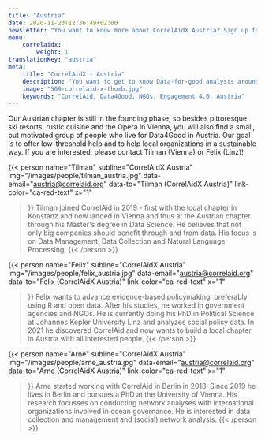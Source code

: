 ```yaml
---
title: "Austria"
date: 2020-11-23T12:36:49+02:00
newsletter: "You want to know more about CorrelAidX Austria? Sign up for our Newsletter!"
menu: 
    correlaidx:
        weight: 1
translationKey: "austria"
meta:
    title: "CorrelAidX - Austria"
    description: "You want to get to know Data-for-good analysts around you and use data for social good? In this case, you are interested in CorrelAidX!"
    image: "509-correlaid-x-thumb.jpg"
    keywords: "CorrelAid, Data4Good, NGOs, Engagement 4.0, Austria"
---
```



Our Austrian chapter is still in the founding phase, so besides pittoresque ski resorts, rustic cuisine and the Opera in Vienna, you will also find a small, but motivated group of people who live for Data4Good in Austria.
Our goal is to offer low-threshold help and to help local organizations in a sustainable way.
If you are interested, please contact Tilman (Vienna) or Felix (Linz)!


{{< person 
    name="Tilman"
    subline="CorrelAidX Austria"
    img="/images/people/tilman_austria.jpg"
    data-email="austria@correlaid.org"
    data-to="Tilman (CorrelAidX Austria)"
    link-color="ca-red-text"
    x="1"
>}}
Tilman joined CorrelAid in 2019 - first with the local chapter in Konstanz and now landed in Vienna and thus at the Austrian chapter through his Master's degree in Data Science. He believes that not only big companies should benefit through and from data.
His focus is on Data Management, Data Collection and Natural Language Processing.
{{< /person >}}


{{< person 
    name="Felix"
    subline="CorrelAidX Austria"
    img="/images/people/felix_austria.jpg"
    data-email="austria@correlaid.org"
    data-to="Felix (CorrelAidX Austria)"
    link-color="ca-red-text"
    x="1"
>}}
Felix wants to advance evidence-based policymaking, preferably using R and open data. After his studies, he worked in government agencies and NGOs. He is currently doing his PhD in Political Science at Johannes Kepler University Linz and analyzes social policy data. In 2021 he discovered CorrelAid and now wants to build a local chapter in Austria with all interested people.
{{< /person >}}

{{< person 
    name="Arne"
    subline="CorrelAidX Austria"
    img="/images/people/arne_austria.jpg"
    data-email="austria@correlaid.org"
    data-to="Arne (CorrelAidX Austria)"
    link-color="ca-red-text"
    x="1"
>}}
Arne started working with CorrelAid in Berlin in 2018. Since 2019 he lives in Berlin and pursues a PhD at the University of Vienna. His research focusses on conducting network analyses with international organizations involved in ocean governance. He is interested in data collection and management and (social) network analysis. 
{{< /person >}}